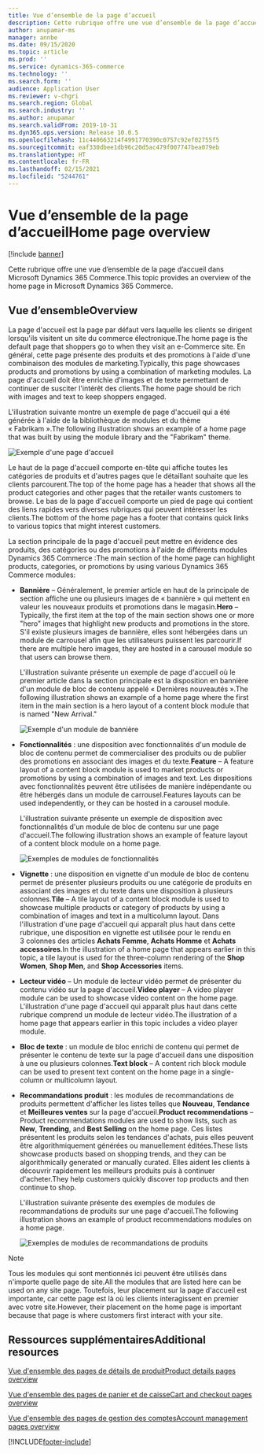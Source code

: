```yaml
---
title: Vue d’ensemble de la page d’accueil
description: Cette rubrique offre une vue d’ensemble de la page d’accueil dans Microsoft Dynamics 365 Commerce.
author: anupamar-ms
manager: annbe
ms.date: 09/15/2020
ms.topic: article
ms.prod: ''
ms.service: dynamics-365-commerce
ms.technology: ''
ms.search.form: ''
audience: Application User
ms.reviewer: v-chgri
ms.search.region: Global
ms.search.industry: ''
ms.author: anupamar
ms.search.validFrom: 2019-10-31
ms.dyn365.ops.version: Release 10.0.5
ms.openlocfilehash: 11c440663214f4991770390c0757c92ef02755f5
ms.sourcegitcommit: eaf330dbee1db96c20d5ac479f007747bea079eb
ms.translationtype: HT
ms.contentlocale: fr-FR
ms.lasthandoff: 02/15/2021
ms.locfileid: "5244761"
---
```

# <a name="home-page-overview"></a><span data-ttu-id="375a2-103">Vue d’ensemble de la page d’accueil</span><span class="sxs-lookup"><span data-stu-id="375a2-103">Home page overview</span></span>

[!include [banner](includes/banner.md)]

<span data-ttu-id="375a2-104">Cette rubrique offre une vue d’ensemble de la page d’accueil dans Microsoft Dynamics 365 Commerce.</span><span class="sxs-lookup"><span data-stu-id="375a2-104">This topic provides an overview of the home page in Microsoft Dynamics 365 Commerce.</span></span>

## <a name="overview"></a><span data-ttu-id="375a2-105">Vue d’ensemble</span><span class="sxs-lookup"><span data-stu-id="375a2-105">Overview</span></span>

<span data-ttu-id="375a2-106">La page d'accueil est la page par défaut vers laquelle les clients se dirigent lorsqu'ils visitent un site du commerce électronique.</span><span class="sxs-lookup"><span data-stu-id="375a2-106">The home page is the default page that shoppers go to when they visit an e-Commerce site.</span></span> <span data-ttu-id="375a2-107">En général, cette page présente des produits et des promotions à l'aide d'une combinaison des modules de marketing.</span><span class="sxs-lookup"><span data-stu-id="375a2-107">Typically, this page showcases products and promotions by using a combination of marketing modules.</span></span> <span data-ttu-id="375a2-108">La page d'accueil doit être enrichie d'images et de texte permettant de continuer de susciter l'intérêt des clients.</span><span class="sxs-lookup"><span data-stu-id="375a2-108">The home page should be rich with images and text to keep shoppers engaged.</span></span>

<span data-ttu-id="375a2-109">L'illustration suivante montre un exemple de page d'accueil qui a été générée à l'aide de la bibliothèque de modules et du thème « Fabrikam ».</span><span class="sxs-lookup"><span data-stu-id="375a2-109">The following illustration shows an example of a home page that was built by using the module library and the "Fabrikam" theme.</span></span>

![Exemple d'une page d'accueil](./media/Homepage2.PNG)

<span data-ttu-id="375a2-111">Le haut de la page d'accueil comporte en-tête qui affiche toutes les catégories de produits et d'autres pages que le détaillant souhaite que les clients parcourent.</span><span class="sxs-lookup"><span data-stu-id="375a2-111">The top of the home page has a header that shows all the product categories and other pages that the retailer wants customers to browse.</span></span> <span data-ttu-id="375a2-112">Le bas de la page d'accueil comporte un pied de page qui contient des liens rapides vers diverses rubriques qui peuvent intéresser les clients.</span><span class="sxs-lookup"><span data-stu-id="375a2-112">The bottom of the home page has a footer that contains quick links to various topics that might interest customers.</span></span>

<span data-ttu-id="375a2-113">La section principale de la page d'accueil peut mettre en évidence des produits, des catégories ou des promotions à l'aide de différents modules Dynamics 365 Commerce :</span><span class="sxs-lookup"><span data-stu-id="375a2-113">The main section of the home page can highlight products, categories, or promotions by using various Dynamics 365 Commerce modules:</span></span>

- <span data-ttu-id="375a2-114">**Bannière** – Généralement, le premier article en haut de la principale de section affiche une ou plusieurs images de « bannière » qui mettent en valeur les nouveaux produits et promotions dans le magasin.</span><span class="sxs-lookup"><span data-stu-id="375a2-114">**Hero** – Typically, the first item at the top of the main section shows one or more "hero" images that highlight new products and promotions in the store.</span></span> <span data-ttu-id="375a2-115">S'il existe plusieurs images de bannière, elles sont hébergées dans un module de carrousel afin que les utilisateurs puissent les parcourir.</span><span class="sxs-lookup"><span data-stu-id="375a2-115">If there are multiple hero images, they are hosted in a carousel module so that users can browse them.</span></span>

    <span data-ttu-id="375a2-116">L'illustration suivante présente un exemple de page d'accueil où le premier article dans la section principale est la disposition en bannière d'un module de bloc de contenu appelé « Dernières nouveautés ».</span><span class="sxs-lookup"><span data-stu-id="375a2-116">The following illustration shows an example of a home page where the first item in the main section is a hero layout of a content block module that is named "New Arrival."</span></span>

    ![Exemple d'un module de bannière](./media/Hero.PNG)

- <span data-ttu-id="375a2-118">**Fonctionnalités** : une disposition avec fonctionnalités d'un module de bloc de contenu permet de commercialiser des produits ou de publier des promotions en associant des images et du texte.</span><span class="sxs-lookup"><span data-stu-id="375a2-118">**Feature** – A feature layout of a content block module is used to market products or promotions by using a combination of images and text.</span></span> <span data-ttu-id="375a2-119">Les dispositions avec fonctionnalités peuvent être utilisées de manière indépendante ou être hébergés dans un module de carrousel.</span><span class="sxs-lookup"><span data-stu-id="375a2-119">Features layouts can be used independently, or they can be hosted in a carousel module.</span></span>

    <span data-ttu-id="375a2-120">L'illustration suivante présente un exemple de disposition avec fonctionnalités d'un module de bloc de contenu sur une page d'accueil.</span><span class="sxs-lookup"><span data-stu-id="375a2-120">The following illustration shows an example of feature layout of a content block module on a home page.</span></span>

    ![Exemples de modules de fonctionnalités](./media/Feature.PNG)

- <span data-ttu-id="375a2-122">**Vignette** : une disposition en vignette d'un module de bloc de contenu permet de présenter plusieurs produits ou une catégorie de produits en associant des images et du texte dans une disposition à plusieurs colonnes.</span><span class="sxs-lookup"><span data-stu-id="375a2-122">**Tile** – A tile layout of a content block module is used to showcase multiple products or category of products by using a combination of images and text in a multicolumn layout.</span></span> <span data-ttu-id="375a2-123">Dans l'illustration d'une page d'accueil qui apparaît plus haut dans cette rubrique, une disposition en vignette est utilisée pour le rendu en 3 colonnes des articles **Achats Femme**, **Achats Homme** et **Achats accessoires**.</span><span class="sxs-lookup"><span data-stu-id="375a2-123">In the illustration of a home page that appears earlier in this topic, a tile  layout is used for the three-column rendering of the **Shop Women**, **Shop Men**, and **Shop Accessories** items.</span></span>
- <span data-ttu-id="375a2-124">**Lecteur vidéo** – Un module de lecteur vidéo permet de présenter du contenu vidéo sur la page d'accueil.</span><span class="sxs-lookup"><span data-stu-id="375a2-124">**Video player** – A video player module can be used to showcase video content on the home page.</span></span> <span data-ttu-id="375a2-125">L'illustration d'une page d'accueil qui apparaît plus haut dans cette rubrique comprend un module de lecteur vidéo.</span><span class="sxs-lookup"><span data-stu-id="375a2-125">The illustration of a home page that appears earlier in this topic includes a video player module.</span></span>
- <span data-ttu-id="375a2-126">**Bloc de texte** : un module de bloc enrichi de contenu qui permet de présenter le contenu de texte sur la page d'accueil dans une disposition à une ou plusieurs colonnes.</span><span class="sxs-lookup"><span data-stu-id="375a2-126">**Text block** – A content rich block module can be used to present text content on the home page in a single-column or multicolumn layout.</span></span>
- <span data-ttu-id="375a2-127">**Recommandations produit** : les modules de recommandations de produits permettent d'afficher les listes telles que **Nouveau**, **Tendance** et **Meilleures ventes** sur la page d'accueil.</span><span class="sxs-lookup"><span data-stu-id="375a2-127">**Product recommendations** – Product recommendations modules are used to show lists, such as **New**, **Trending**, and **Best Selling** on the home page.</span></span> <span data-ttu-id="375a2-128">Ces listes présentent les produits selon les tendances d'achats, puis elles peuvent être algorithmiquement générées ou manuellement éditées.</span><span class="sxs-lookup"><span data-stu-id="375a2-128">These lists showcase products based on shopping trends, and they can be algorithmically generated or manually curated.</span></span> <span data-ttu-id="375a2-129">Elles aident les clients à découvrir rapidement les meilleurs produits puis à continuer d'acheter.</span><span class="sxs-lookup"><span data-stu-id="375a2-129">They help customers quickly discover top products and then continue to shop.</span></span>

    <span data-ttu-id="375a2-130">L'illustration suivante présente des exemples de modules de recommandations de produits sur une page d'accueil.</span><span class="sxs-lookup"><span data-stu-id="375a2-130">The following illustration shows an example of product recommendations modules on a home page.</span></span>

    ![Exemples de modules de recommandations de produits](./media/Recommendations.PNG)

> [!NOTE]
> <span data-ttu-id="375a2-132">Tous les modules qui sont mentionnés ici peuvent être utilisés dans n'importe quelle page de site.</span><span class="sxs-lookup"><span data-stu-id="375a2-132">All the modules that are listed here can be used on any site page.</span></span> <span data-ttu-id="375a2-133">Toutefois, leur placement sur la page d'accueil est importante, car cette page est là où les clients interagissent en premier avec votre site.</span><span class="sxs-lookup"><span data-stu-id="375a2-133">However, their placement on the home page is important because that page is where customers first interact with your site.</span></span>

## <a name="additional-resources"></a><span data-ttu-id="375a2-134">Ressources supplémentaires</span><span class="sxs-lookup"><span data-stu-id="375a2-134">Additional resources</span></span>

[<span data-ttu-id="375a2-135">Vue d'ensemble des pages de détails de produit</span><span class="sxs-lookup"><span data-stu-id="375a2-135">Product details pages overview</span></span>](quick-tour-pdp.md)

[<span data-ttu-id="375a2-136">Vue d'ensemble des pages de panier et de caisse</span><span class="sxs-lookup"><span data-stu-id="375a2-136">Cart and checkout pages overview</span></span>](quick-tour-cart-checkout.md)

[<span data-ttu-id="375a2-137">Vue d'ensemble des pages de gestion des comptes</span><span class="sxs-lookup"><span data-stu-id="375a2-137">Account management pages overview</span></span>](quick-tour-account-management.md)


[!INCLUDE[footer-include](../includes/footer-banner.md)]
